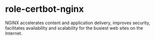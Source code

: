 # role-certbot-nginx
NGINX accelerates content and application delivery, improves security, facilitates availability and scalability for the busiest web sites on the Internet.
